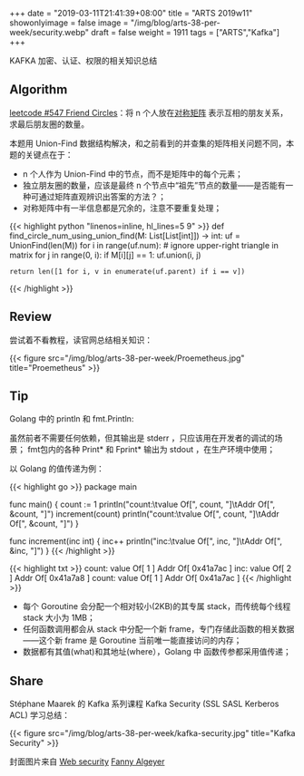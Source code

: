 +++
date = "2019-03-11T21:41:39+08:00"
title = "ARTS 2019w11"
showonlyimage = false
image = "/img/blog/arts-38-per-week/security.webp"
draft = false
weight = 1911
tags = ["ARTS","Kafka"]
+++

KAFKA 加密、认证、权限的相关知识总结
<!--more-->

## Algorithm

[leetcode #547 Friend Circles](https://leetcode.com/problems/friend-circles/)：将 n 个人放在[对称矩阵](https://en.wikipedia.org/wiki/Symmetric_matrix) 表示互相的朋友关系，求最后朋友圈的数量。

本题用 Union-Find 数据结构解决，和之前看到的并查集的矩阵相关问题不同，本题的关键点在于：

- n 个人作为 Union-Find 中的节点，而不是矩阵中的每个元素；
- 独立朋友圈的数量，应该是最终 n 个节点中“祖先”节点的数量——是否能有一种可通过矩阵直观辨识出答案的方法？；
- 对称矩阵中有一半信息都是冗余的，注意不要重复处理；

{{< highlight python "linenos=inline, hl_lines=5 9" >}}
def find_circle_num_using_union_find(M: List[List[int]]) -> int:
    uf = UnionFind(len(M))
    for i in range(uf.num):
        # ignore upper-right triangle in matrix
        for j in range(0, i):
            if M[i][j] == 1:
                uf.union(i, j)

    return len([1 for i, v in enumerate(uf.parent) if i == v])
{{< /highlight >}}

## Review

尝试着不看教程，读官网总结相关知识：

{{< figure src="/img/blog/arts-38-per-week/Proemetheus.jpg" title="Proemetheus" >}}

## Tip

Golang 中的 println 和 fmt.Println:

虽然前者不需要任何依赖，但其输出是 stderr ，只应该用在开发者的调试的场景；
fmt包内的各种 Print* 和 Fprint* 输出为 stdout ，在生产环境中使用；

以 Golang 的值传递为例：

{{< highlight go >}}
package main

func main() {
        count := 1
        println("count:\tvalue Of[", count, "]\tAddr Of[", &count, "]")
        increment(count)
        println("count:\tvalue Of[", count, "]\tAddr Of[", &count, "]")
}

func increment(inc int) {
    inc++
    println("inc:\tvalue Of[", inc, "]\tAddr Of[", &inc, "]")
}
{{< /highlight >}}

{{< highlight txt >}}
count:	value Of[ 1 ]	Addr Of[ 0x41a7ac ]
inc:	value Of[ 2 ]	Addr Of[ 0x41a7a8 ]
count:	value Of[ 1 ]	Addr Of[ 0x41a7ac ]
{{< /highlight >}}

- 每个 Goroutine 会分配一个相对较小(2KB)的其专属 stack，而传统每个线程 stack 大小为 1MB；
- 任何函数调用都会从 stack 中分配一个新 frame，专门存储此函数的相关数据——这个新 frame 是 Goroutine 当前唯一能直接访问的内存；
- 数据都有其值(what)和其地址(where），Golang 中 函数传参都采用值传递；

## Share

Stéphane Maarek 的 Kafka 系列课程 Kafka Security (SSL SASL Kerberos ACL) 学习总结：

{{< figure src="/img/blog/arts-38-per-week/kafka-security.jpg" title="Kafka Security" >}}


封面图片来自 [Web security](https://dribbble.com/shots/3603008-Web-security) <a href="https://dribbble.com/Faannette"><i class="fa fa-dribbble" aria-hidden="true"></i> Fanny Algeyer</a>